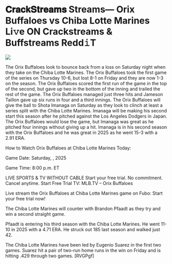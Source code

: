 # 𝐂𝐫𝐚𝐜𝐤𝐒𝐭𝐫𝐞𝐚𝐦𝐬 Streams— Orix Buffaloes vs Chiba Lotte Marines Li𝚟e ON Crackstreams & Buffstreams Redd𝚒T  
  
  
[![](https://i.imgur.com/qSNzIqt.png)](https://movie.rssnews.media/PNSBSoYN.php)  
  
The Orix Buffaloes look to bounce back from a loss on Saturday night when they take on the Chiba Lotte Marines. The Orix Buffaloes took the first game of the series on Thursday 10-6, but lost 8-1 on Friday and they are now 1-3 on the season. The Orix Buffaloes scored the first run of the game in the top of the second, but gave up two in the bottom of the inning and trailed the rest of the game. The Orix Buffaloes managed just three hits and Jameson Taillon gave up six runs in four and a third innings. The Orix Buffaloes will give the ball to Shota Imanaga on Saturday as they look to clinch at least a series split with the Chiba Lotte Marines. Imanaga will be making his second start this season after he pitched against the Los Angeles Dodgers in Japan. The Orix Buffaloes would lose the game, but Imanaga was great as he pitched four innings without giving up a hit. Imanaga is in his second season with the Orix Buffaloes and he was great in 2025 as he went 15-3 with a 2.91 ERA.

How to Watch Orix Buffaloes at Chiba Lotte Marines Today:

Game Date: Saturday, , 2025

Game Time: 8:00 p.m. ET

LIVE SPORTS & TV WITHOUT CABLE
Start your free trial. No commitment. Cancel anytime.
Start Free Trial
TV: MLB.TV – Orix Buffaloes

Live stream the Orix Buffaloes at Chiba Lotte Marines game on Fubo: Start your free trial now!

The Chiba Lotte Marines will counter with Brandon Pfaadt as they try and win a second straight game.

Pfaadt is entering his third season with the Chiba Lotte Marines. He went 11-10 in 2025 with a 4.71 ERA. He struck out 185 last season and walked just 42.

The Chiba Lotte Marines have been led by Eugenio Suarez in the first two games. Suarez hit a pair of two-run home runs in the win on Friday and is hitting .429 through two games. [RVGPgf]